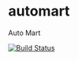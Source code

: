 # automart

Auto Mart

[![Build Status](https://travis-ci.org/breezycloud/automart.svg?branch=develop)](https://travis-ci.org/breezycloud/automart)
